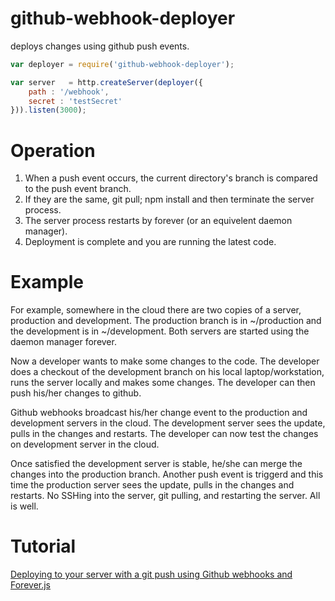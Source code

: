 # github-webhook-deployer 

deploys changes using github push events.

``` js
var deployer = require('github-webhook-deployer');

var server   = http.createServer(deployer({
    path : '/webhook',
    secret : 'testSecret' 
})).listen(3000);
```

# Operation

1. When a push event occurs, the current directory's branch is compared to the push event branch.
2. If they are the same, git pull; npm install and then terminate the server process.
3. The server process restarts by forever (or an equivelent daemon manager).
4. Deployment is complete and you are running the latest code.

# Example

For example, somewhere in the cloud there are two copies of a server, production and development.
The production branch is in ~/production and the development is in ~/development.
Both servers are started using the daemon manager forever.

Now a developer wants to make some changes to the code.  The developer does a checkout of the 
development branch on his local laptop/workstation, runs the server locally and makes some 
changes.  The developer can then push his/her changes to github.  

Github webhooks broadcast his/her change event to the production and development servers in the 
cloud.  The development server sees the update, pulls in the changes and restarts.  The 
developer can now test the changes on development server in the cloud. 

Once satisfied the development server is stable, he/she can merge the changes into the 
production branch. Another push event is triggerd and this time the production server sees the 
update, pulls in the changes and restarts.  No SSHing into the server, git pulling, and 
restarting the server.  All is well.

# Tutorial

[Deploying to your server with a git push using Github webhooks and Forever.js](http://sethlakowske.com/articles/github-push-event-deployment/)